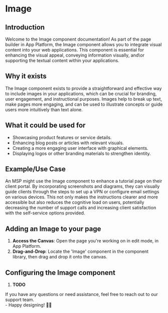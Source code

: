 # Image

## Introduction

Welcome to the Image component documentation! As part of the page builder in App Platform, the Image component allows you to integrate visual content into your web applications. This component is essential for enhancing the visual appeal, conveying information visually, and\or supporting the textual content within your applications.

## **Why it exists**

The Image component exists to provide a straightforward and effective way to include images in your applications, which can be crucial for branding, user engagement, and instructional purposes. Images help to break up text, make pages more engaging, and can be used to illustrate concepts or guide users more intuitively than text alone.&#x20;

## What it could be used for

* Showcasing product features or service details.
* Enhancing blog posts or articles with relevant visuals.
* Creating a more engaging user interface with graphical elements.
* Displaying logos or other branding materials to strengthen identity.

## **Example/Use Case**

An MSP might use the Image component to enhance a tutorial page on their client portal. By incorporating screenshots and diagrams, they can visually guide clients through the steps to set up a VPN or configure email settings on various devices. This not only makes the instructions clearer and more accessible but also reduces the cognitive load on users, potentially decreasing the number of support calls and increasing client satisfaction with the self-service options provided.

## Adding an Image to your page

1. **Access the Canvas**: Open the page you're working on in edit mode, in App Platform.
2. **Drag-and-Drop**: Locate the 'Image' component in the component library, then drag and drop it onto the canvas.

## Configuring the Image component

1. **TODO**



If you have any questions or need assistance, feel free to reach out to our support team.\
&#x20;\- Happy designing! 🎨🚀
